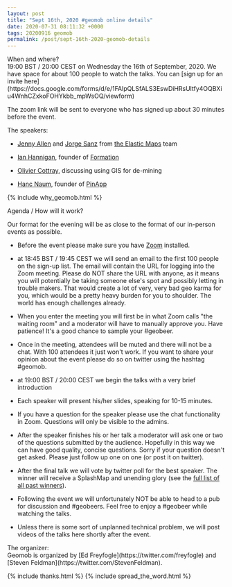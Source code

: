 ```yaml
--- 
layout: post
title: "Sept 16th, 2020 #geomob online details"
date: 2020-07-31 08:11:32 +0000
tags: 20200916 geomob
permalink: /post/sept-16th-2020-geomob-details
---
```


<div class="heading">When and where?</div>
19:00 BST / 20:00 CEST on Wednesday the 16th of September, 2020.
We have space for about 100 people to watch
the talks. You can [sign up for an invite here](https://docs.google.com/forms/d/e/1FAIpQLSfALS3EswDiHRsUltfy4OQBXiu4WnhCZxkoFOHYkbb_mpWsOQ/viewform)

The zoom link will be sent to everyone who has signed up about 30 minutes
before the event.

<div class="heading">The speakers:</div>


* [Jenny Allen](https://twitter.com/sjen) and [Jorge Sanz](https://twitter.com/xurxosanz) from [the Elastic Maps](https://www.elastic.co/maps) team

* [Ian Hannigan](https://twitter.com/IanHannigan), founder of [Formation](https://tryformation.com/)

* [Olivier Cottray](https://www.linkedin.com/in/oliviercottray/), discussing using GIS for de-mining

* [Hanc Naum](https://www.linkedin.com/in/hanc-naum-6b62a7b1/), founder of [PinApp](https://pinapp.online/)

{% include why_geomob.html %}

<div class="heading">Agenda / How will it work?</div>

Our format for the evening will be as close to the format of our in-person
events as possible.

* Before the event please make sure you have [Zoom](https://zoom.us/) installed.

* at 18:45 BST / 19:45 CEST we will send an email to the first 100 people on
the sign-up list. The email will contain the URL for logging into the Zoom
meeting. Please do NOT share the URL with anyone, as it means you will
potentially be taking someone else's spot and possibly letting in trouble
makers. That would create a lot of very, very bad geo karma for you, which
would be a pretty heavy burden for you to shoulder. The world has enough
challenges already. 

* When you enter the meeting you will first be in what Zoom calls "the waiting 
room" and a moderator will have to manually approve you. Have patience!
It's a good chance to sample your #geobeer.

* Once in the meeting, attendees will be muted and there will not be a chat.
With 100 attendees it just won't work. If you want to share your opinion
about the event please do so on twitter using the hashtag #geomob.

* at 19:00 BST / 20:00 CEST we begin the talks with a very brief introduction

* Each speaker will present his/her slides, speaking for 10-15 minutes.

* If you have a question for the speaker please use the chat functionality in Zoom.
Questions will only be visible to the admins.

* After the speaker finishes his or her talk a moderator will ask one or two
of the questions submitted by the audience. Hopefully in this way we can have
good quality, concise questions. Sorry if your question doesn't get asked.
Please just follow up one on one (or post it on twitter).

* After the final talk we will vote by twitter poll for the best speaker. The winner will receive a SplashMap and unending glory (see the [full list of all past winners](http://geomobldn.org/past-speakers)). 

* Following the event we will unfortunately NOT be able to head to a pub for
discussion and #geobeers. Feel free to enjoy a #geobeer while watching
the talks. 

* Unless there is some sort of unplanned technical problem, we will post videos of the talks here shortly after the event.

<div class="heading">The organizer:</div>
Geomob is organized by [Ed Freyfogle](https://twitter.com/freyfogle) and
[Steven Feldman](https://twitter.com/StevenFeldman).

{% include thanks.html %}
{% include spread_the_word.html %}
